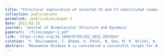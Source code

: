 ```yaml
---
title: "Structural exploration of selected C6 and C7-substituted coumarin isomers as selective MAO-B inhibitors"
collection: publications
permalink: /publication/paper-1
date: 2022-02-15
journal: 'Journal of Biomolecular Structure and Dynamics'
paperurl: '/files/paper-1.pdf'
link: 'https://doi.org/10.1080/07391102.2022.2033643'
citation: 'Y. Boulaamane, I. Ahmad, H. Patel, N. Das, M. R. Britel, A. Maurady, Journal of Biomolecular Structure and Dynamics 2022, 1.'
abstract: 'Monoamine Oxidase B is considered a successful target for developing antiparkinsonian drugs. Due to the side effects of current MAO-B inhibitors, there’s an urgent need for novel potent and highly selective MAO-B inhibitors. A recent study has shown that coumarins tend to be more selective towards MAO-B than MAO-A when connected to a hex-5-ynyloxy chain at position 6 in contrast to their C7-isomers. The present study describes the mode of interaction of the C6 and C7-substituted coumarin isomers characterized by their difference in selectivity towards MAO-B through molecular docking and molecular dynamics simulations in an effort to elucidate the structural components and molecular interactions that may be responsible for MAO-B selectivity. Three isomeric coumarin pairs connected to ether chain at position 6 or 7 were taken from the literature and modelled according to their IUPAC nomenclature. Molecular docking study revealed one π- π stacking interaction with Tyr-326 in common between the selective coumarin C6-isomers. Resulting complexes of one isomeric coumarin pair that displayed the highest selectivity shift towards MAO-B were subject to 100 ns molecular dynamics simulations study to analyze the stability of the docked complexes. Molecular dynamics revealed that the C7-isomer is relatively stable in both MAO isoforms through the simulation duration, whereas the C6-isomer deemed unstable for MAO-A which may be due to the bulky Phe-208 residue in MAO-A. Our results might be applied for further development and optimization of coumarin derivatives into a successful drug against Parkinson’s disease.'
---
```

